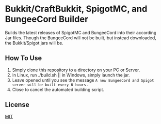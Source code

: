 # Bukkit/CraftBukkit, SpigotMC, and BungeeCord Builder
Builds the latest releases of SpigotMC and BungeeCord into their according Jar files. Though the BungeeCord will not be built, but instead downloaded, the Bukkit/Spigot jars will be.

## How To Use
1. Simply clone this repository to a directory on your PC or Server.
2. In Linux, run ./build.sh || in Windows, simply launch the jar.
3. Leave opened until you see the message ```A new BungeeCord and Spigot server will be built every 6 hours.```
4. Close to cancel the automated building script.

## License
[MIT](https://choosealicense.com/licenses/mit/)
